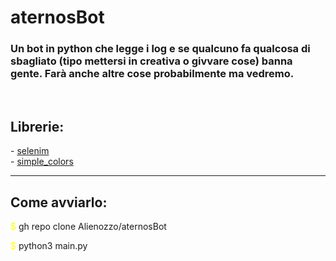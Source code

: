 # aternosBot
<h3>
Un bot in python che legge i log e se qualcuno fa qualcosa di sbagliato (tipo mettersi in creativa o givvare cose) banna gente. Farà anche altre cose probabilmente ma vedremo.
</h3>
<br>
<h3>
<h2>Librerie:</h2>
- <a href="https://pypi.org/project/selenium/">selenim</a>                    <br>
- <a href="https://pypi.org/project/simple-colors/">simple_colors</a>
</h3>
<br>
<hr>
<h2>Come avviarlo:</h2>
<p><a style="color: yellow">$</a> gh repo clone Alienozzo/aternosBot</p>
<p><a style="color: yellow">$</a> python3 main.py</p>
